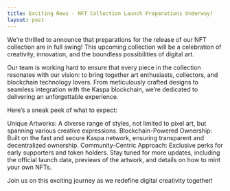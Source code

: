 ```yaml
---
title: Exciting News - NFT Collection Launch Preparations Underway!
layout: post
---
```

We’re thrilled to announce that preparations for the release of our NFT collection are in full swing! This upcoming collection will be a celebration of creativity, innovation, and the boundless possibilities of digital art.

Our team is working hard to ensure that every piece in the collection resonates with our vision: to bring together art enthusiasts, collectors, and blockchain technology lovers. From meticulously crafted designs to seamless integration with the Kaspa blockchain, we’re dedicated to delivering an unforgettable experience.

Here’s a sneak peek of what to expect:

Unique Artworks: A diverse range of styles, not limited to pixel art, but spanning various creative expressions.
Blockchain-Powered Ownership: Built on the fast and secure Kaspa network, ensuring transparent and decentralized ownership.
Community-Centric Approach: Exclusive perks for early supporters and token holders.
Stay tuned for more updates, including the official launch date, previews of the artwork, and details on how to mint your own NFTs.

Join us on this exciting journey as we redefine digital creativity together!
